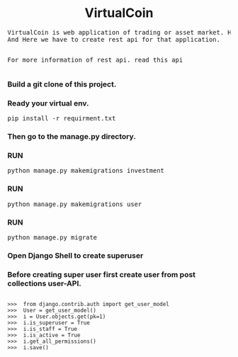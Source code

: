 <h1 align="center">VirtualCoin</h1>
<pre>
VirtualCoin is web application of trading or asset market. Here client buy or sell to assets. Assets means GOLD, SILVER, PLATINUM etc. 
And Here we have to create rest api for that application.

For more information of rest api. read this api
</pre>
<h3>Build a git clone of this project. </h3>

<h3>Ready your virtual env. </h3> <pre>pip install -r requirment.txt </pre>

<h3> Then go to the manage.py directory. </h3>

<h3> RUN </h3> <pre>python manage.py makemigrations investment</pre>

<h3> RUN </h3> <pre>python manage.py makemigrations user</pre>

<h3> RUN </h3><pre>python manage.py migrate</pre>

<h3> Open Django Shell to create superuser</h3>

<h3> Before creating super user first create user from post collections user-API.</h3>

<pre><code>
>>>  from django.contrib.auth import get_user_model
>>>  User = get_user_model()
>>>  i = User.objects.get(pk=1)
>>>  i.is_superuser = True
>>>  i.is_staff = True
>>>  i.is_active = True
>>>  i.get_all_permissions()
>>>  i.save()
</code>
</pre>

